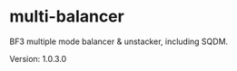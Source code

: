 multi-balancer
==============

BF3 multiple mode balancer &amp; unstacker, including SQDM.

Version: 1.0.3.0


